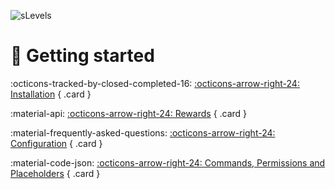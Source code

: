 ![sLevels](assets/sLevels.avif "sLevels")

# 🚀 Getting started

<div class="grid" markdown>

:octicons-tracked-by-closed-completed-16: [:octicons-arrow-right-24: Installation](installation.md)
{ .card }

:material-api: [:octicons-arrow-right-24: Rewards](rewards.md)
{ .card }

:material-frequently-asked-questions: [:octicons-arrow-right-24: Configuration](configuration.md)
{ .card }

:material-code-json: [:octicons-arrow-right-24: Commands, Permissions and Placeholders](commands.md)
{ .card }

</div>